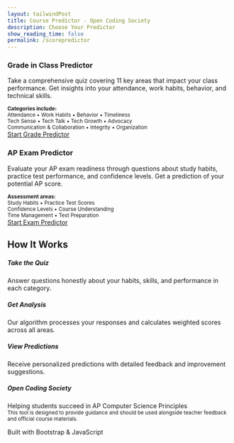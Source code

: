 ```yaml
---
layout: tailwindPost
title: Course Predictor - Open Coding Society 
description: Choose Your Predictor
show_reading_time: false
permalink: /scorepredictor
---
```


<div class="container">
    <!-- Predictor Cards Section -->
    <section class="mb-5">
        <div class="row g-4">
            <div class="col-md-6">
                <div class="card predictor-card">
                    <div class="card-body text-center">
                        <div class="feature-icon">
                            <i class="fas fa-chart-line"></i>
                        </div>
                        <h3 class="card-title">Grade in Class Predictor</h3>
                        <p class="card-text">
                            Take a comprehensive quiz covering 11 key areas that impact your class performance. 
                            Get insights into your attendance, work habits, behavior, and technical skills.
                        </p>
                        <div class="mb-3">
                            <small class="text-muted">
                                <strong>Categories include:</strong><br>
                                Attendance • Work Habits • Behavior • Timeliness<br>
                                Tech Sense • Tech Talk • Tech Growth • Advocacy<br>
                                Communication & Collaboration • Integrity • Organization
                            </small>
                        </div>
                        <a href="/grade-predictor" class="btn btn-primary btn-lg">
                            Start Grade Predictor <i class="fas fa-arrow-right ms-2"></i>
                        </a>
                    </div>
                </div>
            </div>
            <div class="col-md-6">
                <div class="card predictor-card">
                    <div class="card-body text-center">
                        <div class="feature-icon">
                            <i class="fas fa-medal"></i>
                        </div>
                        <h3 class="card-title">AP Exam Predictor</h3>
                        <p class="card-text">
                            Evaluate your AP exam readiness through questions about study habits, practice test 
                            performance, and confidence levels. Get a prediction of your potential AP score.
                        </p>
                        <div class="mb-3">
                            <small class="text-muted">
                                <strong>Assessment areas:</strong><br>
                                Study Habits • Practice Test Scores<br>
                                Confidence Levels • Course Understanding<br>
                                Time Management • Test Preparation
                            </small>
                        </div>
                        <a href="/exam-predictor" class="btn btn-primary btn-lg">
                            Start Exam Predictor <i class="fas fa-arrow-right ms-2"></i>
                        </a>
                    </div>
                </div>
            </div>
        </div>
    </section>
    <!-- How It Works Section -->
    <section class="mb-5">
        <div class="row">
            <div class="col-lg-12">
                <div class="card">
                    <div class="card-body">
                        <h2 class="card-title text-center mb-4">How It Works</h2>
                        <div class="row">
                            <div class="col-md-4 text-center mb-4">
                                <div class="feature-icon">
                                    <i class="fas fa-clipboard-list"></i>
                                </div>
                                <h5>Take the Quiz</h5>
                                <p>Answer questions honestly about your habits, skills, and performance in each category.</p>
                            </div>
                            <div class="col-md-4 text-center mb-4">
                                <div class="feature-icon">
                                    <i class="fas fa-calculator"></i>
                                </div>
                                <h5>Get Analysis</h5>
                                <p>Our algorithm processes your responses and calculates weighted scores across all areas.</p>
                            </div>
                            <div class="col-md-4 text-center mb-4">
                                <div class="feature-icon">
                                    <i class="fas fa-chart-bar"></i>
                                </div>
                                <h5>View Predictions</h5>
                                <p>Receive personalized predictions with detailed feedback and improvement suggestions.</p>
                            </div>
                        </div>
                    </div>
                </div>
            </div>
        </div>
    </section>
    <!-- Footer Section -->
    <footer class="footer-section text-center">
        <div class="row">
            <div class="col-lg-12">
                <h5>Open Coding Society</h5>
                <p class="text-muted">
                    Helping students succeed in AP Computer Science Principles<br>
                    <small>This tool is designed to provide guidance and should be used alongside teacher feedback and official course materials.</small>
                </p>
                <div class="mt-3">
                    <i class="fas fa-code me-2"></i>
                    <span class="text-muted">Built with Bootstrap & JavaScript</span>
                </div>
            </div>
        </div>
    </footer>
</div>
